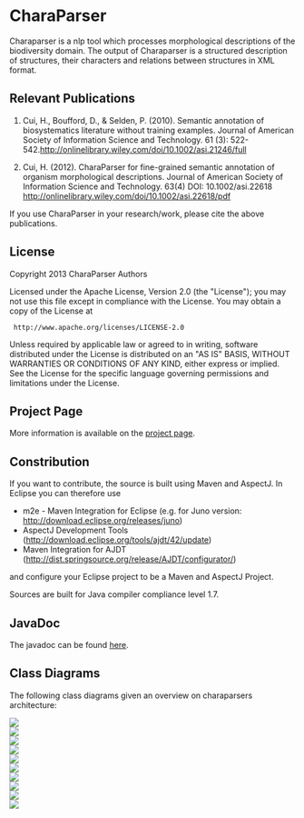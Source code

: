 CharaParser
===========
Charaparser is a nlp tool which processes morphological descriptions of the biodiversity domain.
The output of Charaparser is a structured description of structures, their characters and relations between structures
in XML format.


Relevant Publications 
---------------------

1. Cui, H., Boufford, D., & Selden, P. (2010). Semantic annotation of biosystematics literature without training examples. Journal of American Society of Information Science and Technology. 61 (3): 522-542.http://onlinelibrary.wiley.com/doi/10.1002/asi.21246/full

2. Cui, H. (2012). CharaParser for fine-grained semantic annotation of organism morphological descriptions. Journal of American Society of Information Science and Technology. 63(4) DOI: 10.1002/asi.22618 http://onlinelibrary.wiley.com/doi/10.1002/asi.22618/pdf

If you use CharaParser in your research/work, please cite the above publications.

License
-------

   Copyright 2013 CharaParser Authors

   Licensed under the Apache License, Version 2.0 (the "License");
   you may not use this file except in compliance with the License.
   You may obtain a copy of the License at

     http://www.apache.org/licenses/LICENSE-2.0

   Unless required by applicable law or agreed to in writing, software
   distributed under the License is distributed on an "AS IS" BASIS,
   WITHOUT WARRANTIES OR CONDITIONS OF ANY KIND, either express or implied.
   See the License for the specific language governing permissions and
   limitations under the License.


Project Page
----------
More information is available on the <a href="http://etc-project.org/">project page</a>.

Constribution
----------
If you want to contribute, the source is built using Maven and AspectJ.
In Eclipse you can therefore use 
* m2e - Maven Integration for Eclipse (e.g. for Juno version: http://download.eclipse.org/releases/juno)
* AspectJ Development Tools (http://download.eclipse.org/tools/ajdt/42/update)
* Maven Integration for AJDT (http://dist.springsource.org/release/AJDT/configurator/)

and configure your Eclipse project to be a Maven and AspectJ Project.

Sources are built for Java compiler compliance level 1.7.


JavaDoc
----------
The javadoc can be found  <a href="http://biosemantics.github.com/charaparser/javadoc">here</a>.

Class Diagrams
----------
The following class diagrams given an overview on charaparsers architecture:

<a href="http://biosemantics.github.com/charaparser/images/classDiagrams/01IRun.png">
<img src="http://biosemantics.github.com/charaparser/images/classDiagrams/01IRun.png">
</a>
<br>
<a href="http://biosemantics.github.com/charaparser/images/classDiagrams/02MarkupEvaluationRun.png">
<img src="http://biosemantics.github.com/charaparser/images/classDiagrams/02MarkupEvaluationRun.png">
</a>
<br>
<a href="http://biosemantics.github.com/charaparser/images/classDiagrams/03IMarkupCreator.png">
<img src="http://biosemantics.github.com/charaparser/images/classDiagrams/03IMarkupCreator.png">
</a>
<br>
<a href="http://biosemantics.github.com/charaparser/images/classDiagrams/04MarkupDescriptionTreatmentTransformer.png">
<img src="http://biosemantics.github.com/charaparser/images/classDiagrams/04MarkupDescriptionTreatmentTransformer.png">
</a>
<br>
<a href="http://biosemantics.github.com/charaparser/images/classDiagrams/05ITerminologyLearner.png">
<img src="http://biosemantics.github.com/charaparser/images/classDiagrams/05ITerminologyLearner.png">
</a>
<br>
<a href="http://biosemantics.github.com/charaparser/images/classDiagrams/06DescriptionExtractorRun.png">
<img src="http://biosemantics.github.com/charaparser/images/classDiagrams/06DescriptionExtractorRun.png">
</a>
<br>
<a href="http://biosemantics.github.com/charaparser/images/classDiagrams/07SentenceChunkerRun.png">
<img src="http://biosemantics.github.com/charaparser/images/classDiagrams/07SentenceChunkerRun.png">
</a>
<br>
<a href="http://biosemantics.github.com/charaparser/images/classDiagrams/08IPOSTagger.png">
<img src="http://biosemantics.github.com/charaparser/images/classDiagrams/08IPOSTagger.png">
</a>
<br>
<a href="http://biosemantics.github.com/charaparser/images/classDiagrams/09IParser.png">
<img src="http://biosemantics.github.com/charaparser/images/classDiagrams/09IParser.png">
</a>
<br>
<a href="http://biosemantics.github.com/charaparser/images/classDiagrams/10IDescriptionExtractor.png">
<img src="http://biosemantics.github.com/charaparser/images/classDiagrams/10IDescriptionExtractor.png">
</a>
<br>
